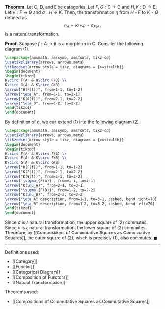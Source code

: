 **Theorem.** Let $\mathsf{C}$, $\mathsf{D}$, and $\mathsf{E}$ be categories. Let $F,G:\mathsf{C}\to \mathsf{D}$ and $H,K:\mathsf{D}\to \mathsf{E}$. Let $\nu:F\Rightarrow G$ and $\sigma:H\Rightarrow K$. Then, the transformation $\eta$ from $H\circ F$ to $K\circ G$ defined as $$\eta_{A}=K(\nu_{A})\circ \sigma_{F(A)}$$is a natural transformation.

**Proof.** Suppose $f:A\to B$ is a morphism in $\mathsf{C}$. Consider the following diagram (1).

```tikz
\usepackage{amsmath, amssymb, amsfonts, tikz-cd}
\usetikzlibrary{arrows, arrows.meta}
\tikzcdset{arrow style = tikz, diagrams = {>=stealth}}
\begin{document}
\begin{tikzcd}
H\circ F(A) & H\circ F(B) \\
K\circ G(A) & K\circ G(B)
\arrow["H(F(f))", from=1-1, to=1-2]
\arrow["\eta_A", from=1-1, to=2-1]
\arrow["K(G(f))", from=2-1, to=2-2]
\arrow["\eta_B", from=1-2, to=2-2]
\end{tikzcd}
\end{document}
```

By definition of $\eta$, we can extend (1) into the following diagram (2).

```tikz
\usepackage{amsmath, amssymb, amsfonts, tikz-cd}
\usetikzlibrary{arrows, arrows.meta}
\tikzcdset{arrow style = tikz, diagrams = {>=stealth}}
\begin{document}
\begin{tikzcd}
H\circ F(A) & H\circ F(B) \\
K\circ F(A) & K\circ F(B) \\
K\circ G(A) & K\circ G(B)
\arrow["H(F(f))", from=1-1, to=1-2]
\arrow["K(F(f))", from=2-1, to=2-2]
\arrow["K(G(f))", from=3-1, to=3-2]
\arrow["\sigma_{F(A)}", from=1-1, to=2-1]
\arrow["K(\nu_A)", from=2-1, to=3-1]
\arrow["\sigma_{F(B)}", from=1-2, to=2-2]
\arrow["K(\nu_B)", from=2-2, to=3-2]
\arrow["\eta_A" description, from=1-1, to=3-1, dashed, bend right=70]
\arrow["\eta_B" description, from=1-2, to=3-2, dashed, bend left=70]
\end{tikzcd}
\end{document}
```

Since $\sigma$ is a natural transformation, the upper square of (2) commutes. Since $\nu$ is a natural transformation, the lower square of (2) commutes. Therefore, by [[Compositions of Commutative Squares as Commutative Squares]], the outer square of (2), which is precisely (1), also commutes. $\blacksquare$
***
Definitions used:
- [[Category]]
- [[Functor]]
- [[Categorical Diagram]]
- [[Composition of Functors]]
- [[Natural Transformation]]

Theorems used:
- [[Compositions of Commutative Squares as Commutative Squares]]